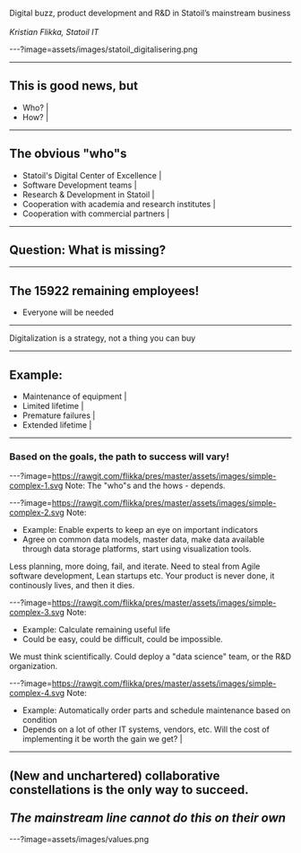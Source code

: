 Digital buzz, product development and R&D in Statoil’s mainstream business
</br></br>
*Kristian Flikka, Statoil IT*

 
---?image=assets/images/statoil_digitalisering.png

---

## This is good news, but
- Who? |
- How? |

---
## The obvious "who"s
- Statoil's Digital Center of Excellence |
- Software Development teams |
- Research & Development in Statoil |
- Cooperation with academia and research institutes |
- Cooperation with commercial partners |

---

## Question: What is missing?

---

## The 15922 remaining employees!
- Everyone will be needed
---

Digitalization is a strategy, not a thing you can buy

---
## Example:
- Maintenance of equipment |
- Limited lifetime |
- Premature failures |
- Extended lifetime |

---
### Based on the goals, the path to success will vary!

---?image=https://rawgit.com/flikka/pres/master/assets/images/simple-complex-1.svg
Note:
The "who"s and the hows - depends.

---?image=https://rawgit.com/flikka/pres/master/assets/images/simple-complex-2.svg
Note:
- Example: Enable experts to keep an eye on important indicators 
- Agree on common data models, master data, make data available through data storage platforms, start using visualization tools.

Less planning, more doing, fail, and iterate. Need to steal from Agile software development, Lean startups etc. Your product is never done, it continously lives, and then it dies.

---?image=https://rawgit.com/flikka/pres/master/assets/images/simple-complex-3.svg
Note:
- Example: Calculate remaining useful life 
- Could be easy, could be difficult, could be impossible.

We must think scientifically. Could deploy a "data science" team, or the R&D organization.

---?image=https://rawgit.com/flikka/pres/master/assets/images/simple-complex-4.svg
Note:
- Example: Automatically order parts and schedule maintenance based on condition 
- Depends on a lot of other IT systems, vendors, etc. Will the cost of implementing it be worth the gain we get? |

---
**(New and unchartered) collaborative constellations is the only way to succeed.**
</br></br>
*The mainstream line cannot do this on their own*
---

---?image=assets/images/values.png


